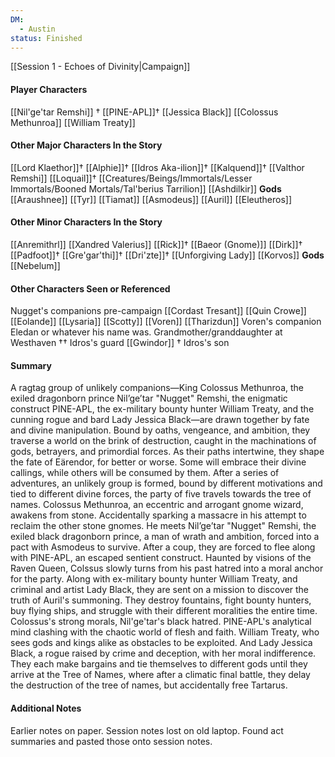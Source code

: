 ```yaml
---
DM:
  - Austin
status: Finished
---
```

[[Session 1 - Echoes of Divinity|Campaign]]
#### Player Characters
[[Nil'ge'tar Remshi]] †
[[PINE-APL]]†
[[Jessica Black]]
[[Colossus Methunroa]]
[[William Treaty]]
#### Other Major Characters In the Story
[[Lord Klaethor]]†
[[Alphie]]†
[[Idros Aka-ilion]]†
[[Kalquend]]†
[[Valthor Remshi]]
[[Loquail]]†
[[Creatures/Beings/Immortals/Lesser Immortals/Booned Mortals/Tal'berius Tarrilion]]
[[Ashdilkir]]
**Gods**
[[Araushnee]]
[[Tyr]]
[[Tiamat]]
[[Asmodeus]]
[[Auril]]
[[Eleutheros]]
#### Other Minor Characters In the Story
[[Anremithrl]]
[[Xandred Valerius]]
[[Rick]]†
[[Baeor (Gnome)]]
[[Dirk]]†
[[Padfoot]]†
[[Gre'gar'thi]]†
[[Dri'zte]]†
[[Unforgiving Lady]]
[[Korvos]]
**Gods**
[[Nebelum]]
#### Other Characters Seen or Referenced
Nugget's companions pre-campaign
[[Cordast Tresant]]
[[Quin Crowe]]
[[Eolande]]
[[Lysaria]]
[[Scotty]]
[[Voren]]
[[Tharizdun]]
Voren's companion 
Eledan or whatever his name was. 
Grandmother/granddaughter at Westhaven ††
Idros's guard [[Gwindor]] †
Idros's son

#### Summary
A ragtag group of unlikely companions—King Colossus Methunroa, the exiled dragonborn prince Nil’ge’tar "Nugget" Remshi, the enigmatic construct PINE-APL, the ex-military bounty hunter William Treaty, and the cunning rogue and bard Lady Jessica Black—are drawn together by fate and divine manipulation. Bound by oaths, vengeance, and ambition, they traverse a world on the brink of destruction, caught in the machinations of gods, betrayers, and primordial forces. As their paths intertwine, they shape the fate of Eärendor, for better or worse. Some will embrace their divine callings, while others will be consumed by them.
After a series of adventures, an unlikely group is formed, bound by different motivations and tied to different divine forces, the party of five travels towards the tree of names.
Colossus Methunroa, an eccentric and arrogant gnome wizard, awakens from stone. Accidentally sparking a massacre in his attempt to reclaim the other stone gnomes. He meets Nil’ge’tar "Nugget" Remshi, the exiled black dragonborn prince, a man of wrath and ambition, forced into a pact with Asmodeus to survive. After a coup, they are forced to flee along with PINE-APL, an escaped sentient construct. Haunted by visions of the Raven Queen, Colssus slowly turns from his past hatred into a moral anchor for the party. Along with ex-military bounty hunter William Treaty, and criminal and artist Lady Black, they are sent on a mission to discover the truth of Auril's summoning.
They destroy fountains, fight bounty hunters, buy flying ships, and struggle with their different moralities the entire time. Colossus's strong morals, Nil'ge'tar's black hatred. PINE-APL's analytical mind clashing with the chaotic world of flesh and faith. William Treaty, who sees gods and kings alike as obstacles to be exploited. And Lady Jessica Black, a rogue raised by crime and deception, with her moral indifference.
They each make bargains and tie themselves to different gods until they arrive at the Tree of Names, where after a climatic final battle, they delay the destruction of the tree of names, but accidentally free Tartarus.

#### Additional Notes
Earlier notes on paper.
Session notes lost on old laptop. Found act summaries and pasted those onto session notes.
